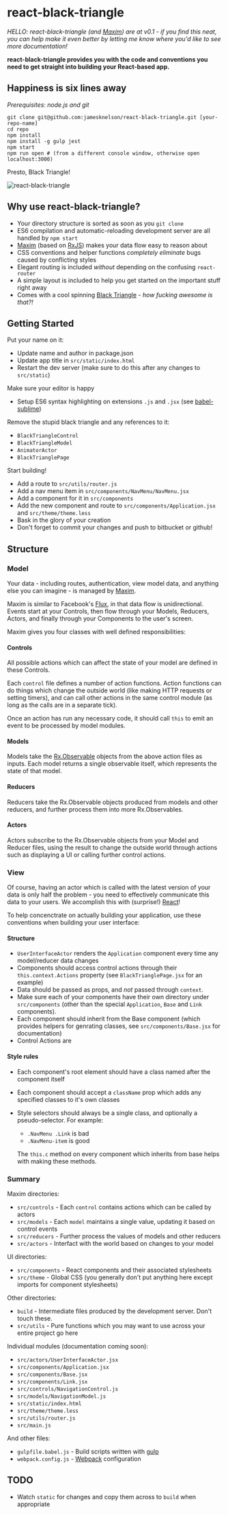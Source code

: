 # react-black-triangle

*HELLO: react-black-triangle (and [Maxim](https://github.com/jamesknelson/maxim)) are  at v0.1 - if you find this neat, you can help make it even better by letting me know where you'd like to see more documentation!*

**react-black-triangle provides you with the code and conventions you need to get straight into building your React-based app.**

## Happiness is six lines away

*Prerequisites: node.js and git*

```
git clone git@github.com:jamesknelson/react-black-triangle.git [your-repo-name]
cd repo
npm install
npm install -g gulp jest
npm start
npm run open # (from a different console window, otherwise open localhost:3000)
```

Presto, Black Triangle!

![react-black-triangle](http://jamesknelson.com/black-triangle.png)

## Why use react-black-triangle?

- Your directory structure is sorted as soon as you `git clone`
- ES6 compilation and automatic-reloading development server are all handled by `npm start`
- [Maxim](https://github.com/jamesknelson/maxim) (based on [RxJS](https://github.com/Reactive-Extensions/RxJS)) makes your data flow easy to reason about
- CSS conventions and helper functions *completely eliminate* bugs caused by conflicting styles
- Elegant routing is included *without* depending on the confusing `react-router`
- A simple layout is included to help you get started on the important stuff right away
- Comes with a cool spinning [Black Triangle](http://rampantgames.com/blog/?p=7745) - *how fucking awesome is that?!*

## Getting Started

Put your name on it:

- Update name and author in package.json
- Update app title in `src/static/index.html`
- Restart the dev server (make sure to do this after any changes to `src/static`)

Make sure your editor is happy

- Setup ES6 syntax highlighting on extensions `.js` and `.jsx` (see [babel-sublime](https://github.com/babel/babel-sublime))

Remove the stupid black triangle and any references to it:

- `BlackTriangleControl`
- `BlackTriangleModel`
- `AnimatorActor`
- `BlackTrianglePage`

Start building!

- Add a route to `src/utils/router.js`
- Add a nav menu item in `src/components/NavMenu/NavMenu.jsx`
- Add a component for it in `src/components`
- Add the new component and route to `src/components/Application.jsx` and `src/theme/theme.less`
- Bask in the glory of your creation
- Don't forget to commit your changes and push to bitbucket or github!

## Structure

### Model

Your data - including routes, authentication, view model data, and anything else you can imagine - is managed by [Maxim](https://github.com/jamesknelson/maxim).

Maxim is similar to Facebook's [Flux](https://facebook.github.io/flux/), in that data flow is unidirectional. Events start at your Controls, then flow through your Models, Reducers, Actors, and finally through your Components to the user's screen.

Maxim gives you four classes with well defined responsibilities:

#### Controls

All possible actions which can affect the state of your model are defined in these Controls.

Each `control` file defines a number of action functions. Action functions can do things which change the outside world (like making HTTP requests or setting timers), and can call other actions in the same control module (as long as the calls are in a separate tick).

Once an action has run any necessary code, it should call `this` to emit an event to be processed by model modules.

#### Models

Models take the [Rx.Observable](https://github.com/Reactive-Extensions/RxJS/blob/master/doc/api/core/observable.md) objects from the above action files as inputs. Each model returns a single observable itself, which represents the state of that model.

#### Reducers

Reducers take the Rx.Observable objects produced from models and other reducers, and further process them into more Rx.Observables.

#### Actors

Actors subscribe to the Rx.Observable objects from your Model and Reducer files, using the result to change the outside world through actions such as displaying a UI or calling further control actions.

### View

Of course, having an actor which is called with the latest version of your data is only half the problem - you need to effectively communicate this data to your users. We accomplish this with (surprise!) [React](https://facebook.github.io/react/)!

To help concenctrate on actually building your application, use these conventions when building your user interface:

#### Structure

- `UserInterfaceActor` renders the `Application` component every time any model/reducer data changes
- Components should access control actions through their `this.context.Actions` property (see `BlackTrianglePage.jsx` for an example)
- Data should be passed as props, and *not* passed through `context`.
- Make sure each of your components have their own directory under `src/components` (other than the special `Application`, `Base` and `Link` components).
- Each component should inherit from the Base component (which provides helpers for genrating classes, see `src/components/Base.jsx` for documentation)
- Control Actions are 

#### Style rules

- Each component's root element should have a class named after the component itself
- Each component should accept a `className` prop which adds any specified classes to it's own classes
- Style selectors should always be a single class, and optionally a pseudo-selector. For example:
  
  * `.NavMenu .Link` is bad
  * `.NavMenu-item` is good

  The `this.c` method on every component which inherits from base helps with making these methods.

### Summary

Maxim directories:

- `src/controls` - Each `control` contains actions which can be called by actors
- `src/models` - Each `model` maintains a single value, updating it based on control events 
- `src/reducers` - Further process the values of models and other reducers
- `src/actors` - Interfact with the world based on changes to your model

UI directories:

- `src/components` - React components and their associated stylesheets
- `src/theme` - Global CSS (you generally don't put anything here except imports for component stylesheets)

Other directories:

- `build` - Intermediate files produced by the development server. Don't touch these.
- `src/utils` - Pure functions which you may want to use across your entire project go here

Individual modules (documentation coming soon):

- `src/actors/UserInterfaceActor.jsx`
- `src/components/Application.jsx`
- `src/components/Base.jsx`
- `src/components/Link.jsx`
- `src/controls/NavigationControl.js`
- `src/models/NavigationModel.js`
- `src/static/index.html`
- `src/theme/theme.less`
- `src/utils/router.js`
- `src/main.js`

And other files:

- `gulpfile.babel.js` - Build scripts written with [gulp](http://gulpjs.com/)
- `webpack.config.js` - [Webpack](http://webpack.github.io/) configuration

## TODO

- Watch `static` for changes and copy them across to `build` when appropriate
